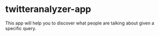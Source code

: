 # twitteranalyzer-app
This app will help you to discover what people are talking about given a specific query.
